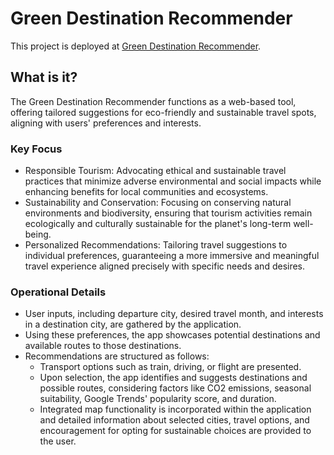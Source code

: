 # Green Destination Recommender

This project is deployed at [Green Destination Recommender](https://tunargs.github.io/green-destination-recommender/).

## What is it?

The Green Destination Recommender functions as a web-based tool, offering tailored suggestions for eco-friendly and sustainable travel spots, aligning with users' preferences and interests.

### Key Focus
- Responsible Tourism: Advocating ethical and sustainable travel practices that minimize adverse environmental and social impacts while enhancing benefits for local communities and ecosystems.
- Sustainability and Conservation: Focusing on conserving natural environments and biodiversity, ensuring that tourism activities remain ecologically and culturally sustainable for the planet's long-term well-being.
- Personalized Recommendations: Tailoring travel suggestions to individual preferences, guaranteeing a more immersive and meaningful travel experience aligned precisely with specific needs and desires.

### Operational Details
- User inputs, including departure city, desired travel month, and interests in a destination city, are gathered by the application.
- Using these preferences, the app showcases potential destinations and available routes to those destinations.
- Recommendations are structured as follows:
  - Transport options such as train, driving, or flight are presented.
  - Upon selection, the app identifies and suggests destinations and possible routes, considering factors like CO2 emissions, seasonal suitability, Google Trends' popularity score, and duration.
  - Integrated map functionality is incorporated within the application and detailed information about selected cities, travel options, and encouragement for opting for sustainable choices are provided to the user.
